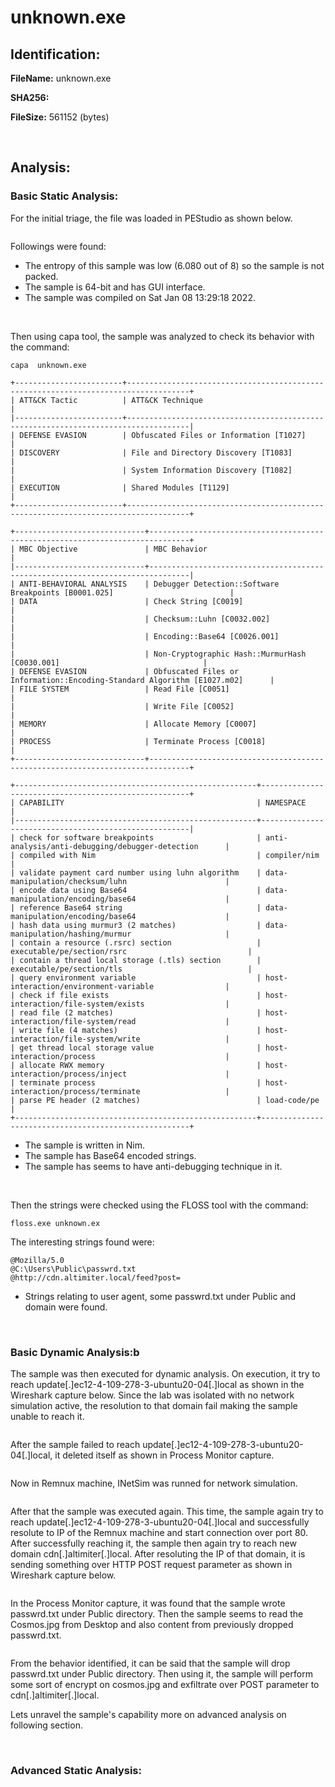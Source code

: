 # unknown.exe

## Identification:

**FileName:** unknown.exe

**SHA256:** 

**FileSize:** 561152 (bytes)

<br>

## Analysis:

### Basic Static Analysis:

For the initial triage, the file was loaded in PEStudio as shown below. 

<image src="../Images/unknown.exe1.png" caption="" alt="" height="" width="" position="center" command="fit" option="" class="img-fluid" title="" >

Followings were found:
- The entropy of this sample was low (6.080 out of 8) so the sample is not packed.
- The sample is 64-bit and has GUI interface.
- The sample was compiled on Sat Jan 08 13:29:18 2022.

<br>

Then using capa tool, the sample was analyzed to check its behavior with the command:

`capa  unknown.exe`

    +------------------------+------------------------------------------------------------------------------------+
    | ATT&CK Tactic          | ATT&CK Technique                                                                   |
    |------------------------+------------------------------------------------------------------------------------|
    | DEFENSE EVASION        | Obfuscated Files or Information [T1027]                                            |
    | DISCOVERY              | File and Directory Discovery [T1083]                                               |
    |                        | System Information Discovery [T1082]                                               |
    | EXECUTION              | Shared Modules [T1129]                                                             |
    +------------------------+------------------------------------------------------------------------------------+
    
    +-----------------------------+-------------------------------------------------------------------------------+
    | MBC Objective               | MBC Behavior                                                                  |
    |-----------------------------+-------------------------------------------------------------------------------|
    | ANTI-BEHAVIORAL ANALYSIS    | Debugger Detection::Software Breakpoints [B0001.025]                          |
    | DATA                        | Check String [C0019]                                                          |
    |                             | Checksum::Luhn [C0032.002]                                                    |
    |                             | Encoding::Base64 [C0026.001]                                                  |
    |                             | Non-Cryptographic Hash::MurmurHash [C0030.001]                                |
    | DEFENSE EVASION             | Obfuscated Files or Information::Encoding-Standard Algorithm [E1027.m02]      |
    | FILE SYSTEM                 | Read File [C0051]                                                             |
    |                             | Write File [C0052]                                                            |
    | MEMORY                      | Allocate Memory [C0007]                                                       |
    | PROCESS                     | Terminate Process [C0018]                                                     |
    +-----------------------------+-------------------------------------------------------------------------------+
    
    +------------------------------------------------------+------------------------------------------------------+
    | CAPABILITY                                           | NAMESPACE                                            |
    |------------------------------------------------------+------------------------------------------------------|
    | check for software breakpoints                       | anti-analysis/anti-debugging/debugger-detection      |
    | compiled with Nim                                    | compiler/nim                                         |
    | validate payment card number using luhn algorithm    | data-manipulation/checksum/luhn                      |
    | encode data using Base64                             | data-manipulation/encoding/base64                    |
    | reference Base64 string                              | data-manipulation/encoding/base64                    |
    | hash data using murmur3 (2 matches)                  | data-manipulation/hashing/murmur                     |
    | contain a resource (.rsrc) section                   | executable/pe/section/rsrc                           |
    | contain a thread local storage (.tls) section        | executable/pe/section/tls                            |
    | query environment variable                           | host-interaction/environment-variable                |
    | check if file exists                                 | host-interaction/file-system/exists                  |
    | read file (2 matches)                                | host-interaction/file-system/read                    |
    | write file (4 matches)                               | host-interaction/file-system/write                   |
    | get thread local storage value                       | host-interaction/process                             |
    | allocate RWX memory                                  | host-interaction/process/inject                      |
    | terminate process                                    | host-interaction/process/terminate                   |
    | parse PE header (2 matches)                          | load-code/pe                                         |
    +------------------------------------------------------+------------------------------------------------------+

- The sample is written in Nim.
- The sample has Base64 encoded strings.
- The sample has seems to have anti-debugging technique in it.

<br>

Then the strings were checked using the FLOSS tool with the command:

`floss.exe unknown.ex`

The interesting strings found were:

    @Mozilla/5.0
    @C:\Users\Public\passwrd.txt
    @http://cdn.altimiter.local/feed?post=

- Strings relating to user agent, some passwrd.txt under Public and domain were found. 

<br>

### Basic Dynamic Analysis:b

The sample was then executed for dynamic analysis. On execution, it try to reach update[.]ec12-4-109-278-3-ubuntu20-04[.]local as shown in the Wireshark capture below. Since the lab was isolated with no network simulation active, the resolution to that domain fail making the sample unable to reach it.

<image src="../Images/unknown.exe2.png" caption="" alt="" height="" width="" position="center" command="fit" option="" class="img-fluid" title="" >

After the sample failed to reach update[.]ec12-4-109-278-3-ubuntu20-04[.]local, it deleted itself as shown in Process Monitor capture.

<image src="../Images/unknown.exe3.png" caption="" alt="" height="" width="" position="center" command="fit" option="" class="img-fluid" title="" >

<br>

Now in Remnux machine, INetSim was runned for network simulation. 

<image src="../Images/putty.exe7.png" caption="" alt="" height="" width="" position="center" command="fit" option="" class="img-fluid" title="" >

<br>

After that the sample was executed again. This time, the sample again try to reach update[.]ec12-4-109-278-3-ubuntu20-04[.]local and successfully resolute to IP of the Remnux machine and start connection over port 80. After successfully reaching it, the sample then again try to reach new domain cdn[.]altimiter[.]local. After resoluting the IP of that domain, it is sending something over HTTP POST request parameter as shown in Wireshark capture below.

<image src="../Images/unknown.exe4.png" caption="" alt="" height="" width="" position="center" command="fit" option="" class="img-fluid" title="" >

<br>

In the Process Monitor capture, it was found that the sample wrote passwrd.txt under Public directory. Then the sample seems to read the Cosmos.jpg from Desktop and also content from previously dropped passwrd.txt.

<image src="../Images/unknown.exe4.png" caption="" alt="" height="" width="" position="center" command="fit" option="" class="img-fluid" title="" >

<br>

From the behavior identified, it can be said that the sample will drop passwrd.txt under Public directory. Then using it, the sample will perform some sort of encrypt on cosmos.jpg and exfiltrate over POST parameter to cdn[.]altimiter[.]local.

Lets unravel the sample's capability more on advanced analysis on following section.

<br>

### Advanced Static Analysis:



